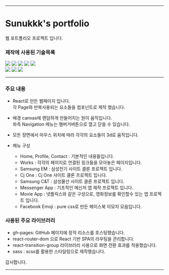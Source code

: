 <hr/>

# Sunukkk's portfolio
웹 포트폴리오 프로젝트 입니다.

### 제작에 사용된 기술목록
<a href="/" target="_blank"><img src="https://img.shields.io/badge/Javascript-EEE?style=for-the-badge&logo=javascript&logoColor=F7DF1E"/></a> 
<a href="/" target="_blank"><img src="https://img.shields.io/badge/html5-EEE?style=for-the-badge&logo=html5&logoColor=E34F26"/></a> 
<a href="/" target="_blank"><img src="https://img.shields.io/badge/css3-EEE?style=for-the-badge&logo=css3&logoColor=1572B6"/></a> 
<a href="/" target="_blank"><img src="https://img.shields.io/badge/sass-EEE?style=for-the-badge&logo=sass&logoColor=CC6699"/></a>
<a href="/" target="_blank"><img src="https://img.shields.io/badge/react-EEE?style=for-the-badge&logo=react&logoColor=61DAFB"/></a>  
<a href="/" target="_blank"><img src="https://img.shields.io/badge/photoshop-EEE?style=for-the-badge&logo=adobephotoshop&logoColor=31A8FF"/></a>
<a href="/" target="_blank"><img src="https://img.shields.io/badge/illustrator-EEE?style=for-the-badge&logo=adobeillustrator&logoColor=FF9A00"/></a>
<a href="/" target="_blank"><img src="https://img.shields.io/badge/figma-EEE?style=for-the-badge&logo=figma&logoColor=F24E1E"/></a> 

<hr/>

### 주요 내용
- React로 만든 웹페이지 입니다. <br />
각 Page와 반복사용되는 요소들을 컴포넌트로 제작 했습니다.

- 배경 canvas에 랜덤하게 만들어지는 원이 움직입니다.<br />
좌측 Navigation 메뉴는 햄버거버튼으로 열고 닫을 수 있습니다.

- 모든 장면에서 마우스 위치에 따라 각각의 요소들이 3d로 움직입니다.

- 메뉴 구성
  - Home, Profile, Contact : 기본적인 내용들입니다.
  - Works : 각각의 페이지로 연결된 링크들을 모아놓은 페이지입니다.
  - Samsung EM : 삼성전기 사이트 클론 프로젝트 입니다.
  - Cj One : Cj One 사이트 클론 프로젝트 입니다.
  - Samsung C&T : 삼성물산 사이트 클론 프로젝트 입니다.
  - Messenger App : 기초적인 메신저 앱 제작 프로젝트 입니다.
  - Movie App : 넷플릭스와 같은 구성으로, 영화정보를 확인할수 있는 앱 프로젝트 입니다. 
  - Facebook Emoji : pure css로 만든 페이스북 이모지 모음입니다.

### 사용된 주요 라이브러리
- gh-pages: GitHub 페이지에 정적 리소스를 호스팅했습니다.
- react-router-dom 으로 React 기반 SPA의 라우팅을 관리합니다.
- react-transition-group 라이브러리 사용으로 화면 전환 효과를 적용했습니다.
- sass : scss를 활용한 스타일링으로 제작했습니다.

감사합니다.

<hr/>
